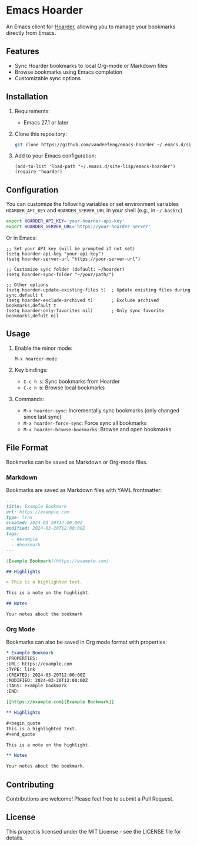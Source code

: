 # Emacs Hoarder

An Emacs client for [Hoarder](https://hoarder.app), allowing you to manage your bookmarks directly from Emacs.

## Features

- Sync Hoarder bookmarks to local Org-mode or Markdown files
- Browse bookmarks using Emacs completion
- Customizable sync options

## Installation

1. Requirements:
   - Emacs 27.1 or later

2. Clone this repository:
   ```bash
   git clone https://github.com/vandeefeng/emacs-hoarder ~/.emacs.d/site-lisp/emacs-hoarder
   ```

3. Add to your Emacs configuration:
   ```elisp
   (add-to-list 'load-path "~/.emacs.d/site-lisp/emacs-hoarder")
   (require 'hoarder)
   ```

## Configuration

You can customize the following variables or set environment variables `HOARDER_API_KEY` and `HOARDER_SERVER_URL` in your shell (e.g., in `~/.bashrc`) 

```bash
export HOARDER_API_KEY='your-hoarder-api-key'
export HOARDER_SERVER_URL='https://your-hoarder-server'
```
Or in Emacs:

```elisp
;; Set your API key (will be prompted if not set)
(setq hoarder-api-key "your-api-key")
(setq hoarder-server-url "https://your-server-url")

;; Customize sync folder (default: ~/hoarder)
(setq hoarder-sync-folder "~/your/path/")

;; Other options
(setq hoarder-update-existing-files t)  ; Update existing files during sync,default t
(setq hoarder-exclude-archived t)       ; Exclude archived bookmarks,default t
(setq hoarder-only-favorites nil)       ; Only sync favorite bookmarks,defult nil
```

## Usage

1. Enable the minor mode:
   ```elisp
   M-x hoarder-mode
   ```

2. Key bindings:
   - `C-c h s`: Sync bookmarks from Hoarder
   - `C-c h b`: Browse local bookmarks

3. Commands:
   - `M-x hoarder-sync`: Incrementally sync bookmarks (only changed since last sync)
   - `M-x hoarder-force-sync`: Force sync all bookmarks
   - `M-x hoarder-browse-bookmarks`: Browse and open bookmarks

## File Format

Bookmarks can be saved as Markdown or Org-mode files.

### Markdown

Bookmarks are saved as Markdown files with YAML frontmatter:

```markdown
---
title: Example Bookmark
url: https://example.com
type: link
created: 2024-03-20T12:00:00Z
modified: 2024-03-20T12:00:00Z
tags:
  - #example
  - #bookmark
---

[Example Bookmark](https://example.com)

## Highlights

> This is a highlighted text.

This is a note on the highlight.

## Notes

Your notes about the bookmark
```

### Org Mode

Bookmarks can also be saved in Org mode format with properties:

```org
* Example Bookmark
:PROPERTIES:
:URL: https://example.com
:TYPE: link
:CREATED: 2024-03-20T12:00:00Z
:MODIFIED: 2024-03-20T12:00:00Z
:TAGS: example bookmark
:END:

[[https://example.com][Example Bookmark]]

** Highlights

#+begin_quote
This is a highlighted text.
#+end_quote

This is a note on the highlight.

** Notes

Your notes about the bookmark.
```

## Contributing

Contributions are welcome! Please feel free to submit a Pull Request.

## License

This project is licensed under the MIT License - see the LICENSE file for details.
